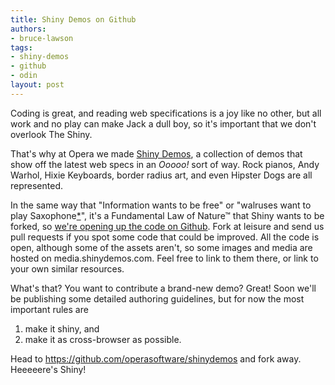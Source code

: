 ```yaml
---
title: Shiny Demos on Github
authors:
- bruce-lawson
tags:
- shiny-demos
- github
- odin
layout: post
---
```

<p>Coding is great, and reading web specifications is a joy like no other, but all work and no play can make Jack a dull boy, so it&#39;s important that we don&#39;t overlook The Shiny.</p>

<p>That&#39;s why at Opera we made <a href="http://shinydemos.com/">Shiny Demos</a>, a collection of demos that show off the latest web specs in an <i>Ooooo!</i> sort of way. Rock pianos, Andy Warhol, Hixie Keyboards, border radius art, and even Hipster Dogs are all represented.</p>
 <p>In the same way that &quot;Information wants to be free&quot; or &quot;walruses want to play Saxophone<a href="http://www.youtube.com/watch?v=Uq1xWuBIXDg ">*</a>&quot;, it&#39;s a Fundamental Law of Nature&#x2122; that Shiny wants to be forked, so <a href="https://github.com/operasoftware/shinydemos">we&#39;re opening up the code on Github</a>. Fork at leisure and send us pull requests if you spot some code that could be improved. All the code is open, although some of the assets aren&#39;t, so some images and media are hosted on media.shinydemos.com. Feel free to link to them there, or link to your own similar resources.</p>
 <p>What&#39;s that? You want to contribute a brand-new demo? Great! Soon we&#39;ll be publishing some detailed authoring guidelines, but for now the most important rules are</p>
 <ol>
 <li>make it shiny, and</li>
 <li>make it as cross-browser as possible.</li>
 </ol>
 <p>Head to <a href="https://github.com/operasoftware/shinydemos">https://github.com/operasoftware/shinydemos</a> and fork away. Heeeeere&#39;s Shiny!</p>
